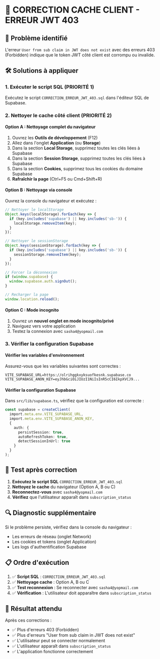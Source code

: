 # 🔧 CORRECTION CACHE CLIENT - ERREUR JWT 403

## 🚨 **Problème identifié**
L'erreur `User from sub claim in JWT does not exist` avec des erreurs 403 (Forbidden) indique que le token JWT côté client est corrompu ou invalide.

## 🛠️ **Solutions à appliquer**

### 1. **Exécuter le script SQL** (PRIORITÉ 1)
Exécutez le script `CORRECTION_ERREUR_JWT_403.sql` dans l'éditeur SQL de Supabase.

### 2. **Nettoyer le cache côté client** (PRIORITÉ 2)

#### **Option A : Nettoyage complet du navigateur**
1. Ouvrez les **Outils de développement** (F12)
2. Allez dans l'onglet **Application** (ou **Storage**)
3. Dans la section **Local Storage**, supprimez toutes les clés liées à Supabase
4. Dans la section **Session Storage**, supprimez toutes les clés liées à Supabase
5. Dans la section **Cookies**, supprimez tous les cookies du domaine Supabase
6. **Rafraîchir la page** (Ctrl+F5 ou Cmd+Shift+R)

#### **Option B : Nettoyage via console**
Ouvrez la console du navigateur et exécutez :
```javascript
// Nettoyer le localStorage
Object.keys(localStorage).forEach(key => {
  if (key.includes('supabase') || key.includes('sb-')) {
    localStorage.removeItem(key);
  }
});

// Nettoyer le sessionStorage
Object.keys(sessionStorage).forEach(key => {
  if (key.includes('supabase') || key.includes('sb-')) {
    sessionStorage.removeItem(key);
  }
});

// Forcer la déconnexion
if (window.supabase) {
  window.supabase.auth.signOut();
}

// Recharger la page
window.location.reload();
```

#### **Option C : Mode incognito**
1. Ouvrez un **nouvel onglet en mode incognito/privé**
2. Naviguez vers votre application
3. Testez la connexion avec `sasha4@yopmail.com`

### 3. **Vérifier la configuration Supabase**

#### **Vérifier les variables d'environnement**
Assurez-vous que les variables suivantes sont correctes :
```env
VITE_SUPABASE_URL=https://olrihggkxyksuofkesnk.supabase.co
VITE_SUPABASE_ANON_KEY=eyJhbGciOiJIUzI1NiIsInR5cCI6IkpXVCJ9...
```

#### **Vérifier la configuration Supabase**
Dans `src/lib/supabase.ts`, vérifiez que la configuration est correcte :
```typescript
const supabase = createClient(
  import.meta.env.VITE_SUPABASE_URL,
  import.meta.env.VITE_SUPABASE_ANON_KEY,
  {
    auth: {
      persistSession: true,
      autoRefreshToken: true,
      detectSessionInUrl: true
    }
  }
);
```

## 🧪 **Test après correction**

1. **Exécutez le script SQL** `CORRECTION_ERREUR_JWT_403.sql`
2. **Nettoyez le cache** du navigateur (Option A, B ou C)
3. **Reconnectez-vous** avec `sasha4@yopmail.com`
4. **Vérifiez** que l'utilisateur apparaît dans `subscription_status`

## 🔍 **Diagnostic supplémentaire**

Si le problème persiste, vérifiez dans la console du navigateur :
- Les erreurs de réseau (onglet Network)
- Les cookies et tokens (onglet Application)
- Les logs d'authentification Supabase

## 📋 **Ordre d'exécution**

1. ✅ **Script SQL** : `CORRECTION_ERREUR_JWT_403.sql`
2. ✅ **Nettoyage cache** : Option A, B ou C
3. ✅ **Test reconnexion** : Se reconnecter avec `sasha4@yopmail.com`
4. ✅ **Vérification** : L'utilisateur doit apparaître dans `subscription_status`

## 🎯 **Résultat attendu**

Après ces corrections :
- ✅ Plus d'erreurs 403 (Forbidden)
- ✅ Plus d'erreurs "User from sub claim in JWT does not exist"
- ✅ L'utilisateur peut se connecter normalement
- ✅ L'utilisateur apparaît dans `subscription_status`
- ✅ L'application fonctionne correctement
